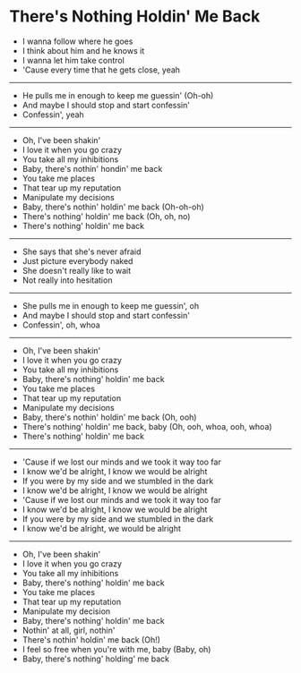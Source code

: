 # There's Nothing Holdin' Me Back

- I wanna follow where he goes
- I think about him and he knows it
- I wanna let him take control
- 'Cause every time that he gets close, yeah
***
- He pulls me in enough to keep me guessin' (Oh-oh)
- And maybe I should stop and start confessin'
- Confessin', yeah
***
- Oh, I've been shakin'
- I love it when you go crazy
- You take all my inhibitions
- Baby, there's nothin' hondin' me back
- You take me places
- That tear up my reputation
- Manipulate my decisions
- Baby, there's nothin' holdin' me back (Oh-oh-oh)
- There's nothing' holdin' me back (Oh, oh, no)
- There's nothing' holdin' me back
***
- She says that she's never afraid
- Just picture everybody naked
- She doesn't really like to wait
- Not really into hesitation
***
- She pulls me in enough to keep me guessin', oh
- And maybe I should stop and start confessin'
- Confessin', oh, whoa
***
- Oh, I've been shakin'
- I love it when you go crazy
- You take all my inhibitions
- Baby, there's nothing' holdin' me back
- You take me places
- That tear up my reputation
- Manipulate my decisions
- Baby, there's nothin' holdin' me back (Oh, ooh)
- There's nothing' holdin' me back, baby (Oh, ooh, whoa, ooh, whoa)
- There's nothing' holdin' me back
***
- 'Cause if we lost our minds and we took it way too far
- I know we'd be alright, I know we would be alright
- If you were by my side and we stumbled in the dark
- I know we'd be alright, I know we would be alright
- 'Cause if we lost our minds and we took it way too far
- I know we'd be alright, I know we would be alright
- If you were by my side and we stumbled in the dark
- I know we'd be alright, we would be alright
***
- Oh, I've been shakin'
- I love it when you go crazy
- You take all my inhibitions
- Baby, there's nothing' holdin' me back
- You take me places
- That tear up my reputation
- Manipulate my decision
- Baby, there's nothing' holdin' me back
- Nothin' at all, girl, nothin'
- There's nothin' holdin' me back (Oh!)
- I feel so free when you're with me, baby (Baby, oh)
- Baby, there's nothing' holding' me back
